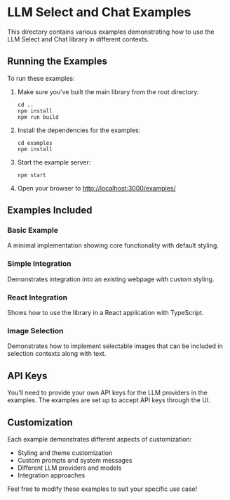 # LLM Select and Chat Examples

This directory contains various examples demonstrating how to use the LLM Select and Chat library in different contexts.

## Running the Examples

To run these examples:

1. Make sure you've built the main library from the root directory:
   ```
   cd ..
   npm install
   npm run build
   ```

2. Install the dependencies for the examples:
   ```
   cd examples
   npm install
   ```

3. Start the example server:
   ```
   npm start
   ```

4. Open your browser to [http://localhost:3000/examples/](http://localhost:3000/examples/)

## Examples Included

### Basic Example
A minimal implementation showing core functionality with default styling.

### Simple Integration
Demonstrates integration into an existing webpage with custom styling.

### React Integration
Shows how to use the library in a React application with TypeScript.

### Image Selection
Demonstrates how to implement selectable images that can be included in selection contexts along with text.

## API Keys

You'll need to provide your own API keys for the LLM providers in the examples. The examples are set up to accept API keys through the UI.

## Customization

Each example demonstrates different aspects of customization:
- Styling and theme customization
- Custom prompts and system messages
- Different LLM providers and models
- Integration approaches

Feel free to modify these examples to suit your specific use case! 